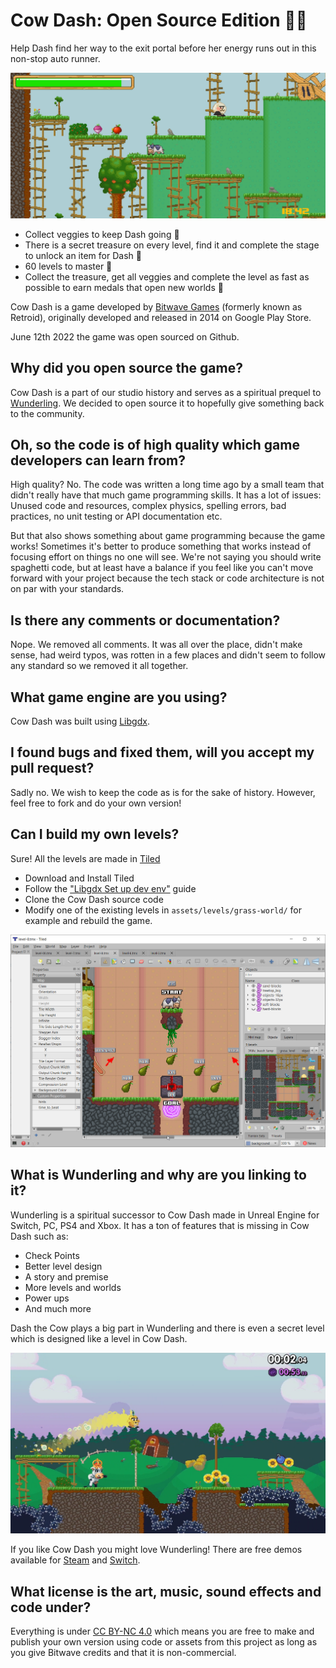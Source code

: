 # Cow Dash: Open Source Edition 🐄💨
Help Dash find her way to the exit portal before her energy runs out in this non-stop auto runner.
 
![Cow Dash Screenshot](screenshot.png)
 
- Collect veggies to keep Dash going 🥕
- There is a secret treasure on every level, find it and complete the stage to unlock an item for Dash 🎀
- 60 levels to master 🌄
- Collect the treasure, get all veggies and complete the level as fast as possible to earn medals that open new worlds 🏅
 
Cow Dash is a game developed by [Bitwave Games](https://www.bitwavegames.com) (formerly known as Retroid), originally developed and released in 2014 on Google Play Store.
 
June 12th 2022 the game was open sourced on Github.
 
## Why did you open source the game?
Cow Dash is a part of our studio history and serves as a spiritual prequel to [Wunderling](https://www.bitwavegames.com/games/wunderling-dx). We decided to open source it to hopefully give something back to the community.
 
## Oh, so the code is of high quality which game developers can learn from?
High quality? No. The code was written a long time ago by a small team that didn't really have that much game programming skills. It has a lot of issues: Unused code and resources, complex physics, spelling errors, bad practices, no unit testing or API documentation etc.
 
But that also shows something about game programming because the game works! Sometimes it's better to produce something that works instead of focusing effort on things no one will see. We're not saying you should write spaghetti code, but at least have a balance if you feel like you can't move forward with your project because the tech stack or code architecture is not on par with your standards.
 
## Is there any comments or documentation?
Nope. We removed all comments. It was all over the place, didn't make sense, had weird typos, was rotten in a few places and didn't seem to follow any standard so we removed it all together.
 
## What game engine are you using?
Cow Dash was built using [Libgdx](https://libgdx.com/).
 
## I found bugs and fixed them, will you accept my pull request?
Sadly no. We wish to keep the code as is for the sake of history. However, feel free to fork and do your own version!
 
## Can I build my own levels?
Sure! All the levels are made in [Tiled](https://www.mapeditor.org/)
- Download and Install Tiled
- Follow the ["Libgdx Set up dev env"](https://libgdx.com/wiki/start/setup) guide
- Clone the Cow Dash source code
- Modify one of the existing levels in `assets/levels/grass-world/` for example and rebuild the game.

![Tiled Screenshot](tiled-screenshot.png)
 
## What is Wunderling and why are you linking to it?
Wunderling is a spiritual successor to Cow Dash made in Unreal Engine for Switch, PC, PS4 and Xbox. It has a ton of features that is missing in Cow Dash such as:
- Check Points
- Better level design
- A story and premise
- More levels and worlds
- Power ups
- And much more
 
Dash the Cow plays a big part in Wunderling and there is even a secret level which is designed like a level in Cow Dash.
 
 
![Wunderling Screenshot](wunderling-screenshot.png)
 
If you like Cow Dash you might love Wunderling! There are free demos available for [Steam](https://store.steampowered.com/app/732930/Wunderling_DX/) and [Switch](https://www.nintendo.com/store/products/wunderling-dx-switch/).
 
## What license is the art, music, sound effects and code under?
Everything is under [CC BY-NC 4.0](https://creativecommons.org/licenses/by-nc/4.0/) which means you are free to make and publish your own version using code or assets from this project as long as you give Bitwave credits and that it is non-commercial.